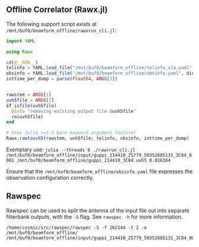 ## Offline Correlator (Rawx.jl)

The following support script exists at `/mnt/buf0/beamform_offline/rawxrun_cli.jl`:
```julia
import YAML

using Rawx

cd(@__DIR__)
telinfo = YAML.load_file("/mnt/buf0/beamform_offline/telinfo_vla.yaml", dicttype=Dict{Symbol,Any})
obsinfo = YAML.load_file("/mnt/buf0/beamform_offline/obsinfo.yaml", dicttype=Dict{Symbol,Any})
inttime_per_dump = parse(Float64, ARGS[3])


rawstem = ARGS[1]
uvh5file = ARGS[2]
if isfile(uvh5file)
  @info "removing existing output file $uvh5file"
  rm(uvh5file)
end

# Uses Julia >=1.5 bare keyword argument feature!
Rawx.rawtouvh5(rawstem, uvh5file; telinfo, obsinfo, inttime_per_dump)
```

Exemplary use: `julia --threads 8 ./rawxrun_cli.jl /mnt/buf0/beamform_offline/input/guppi_214410_25779_50352885131_3C84_0001 /mnt/buf0/beamform_offline/guppi_214410_3C84.uvh5 0.016384`

Ensure that the `/mnt/buf0/beamform_offline/obsinfo.yaml` file expresses the observation configuration correctly.

## Rawspec

Rawspec can be used to split the antenna of the input file out into separate filterbank outputs, with the `-S` flag.
See `rawspec -h` for more information.

```
/home/cosmic/src/rawspec/rawspec -S -f 262144 -t 2 -o /mnt/buf0/beamform_offline/ /mnt/buf0/beamform_offline/input/guppi_214410_25779_50352885131_3C84_0001
```